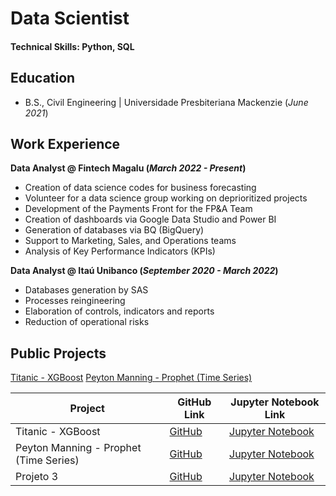 # Data Scientist

#### Technical Skills: Python, SQL

## Education			        		
- B.S., Civil Engineering | Universidade Presbiteriana Mackenzie (_June 2021_)

## Work Experience
**Data Analyst @ Fintech Magalu (_March 2022 - Present_)**
- Creation of data science codes for business forecasting
- Volunteer for a data science group working on deprioritized projects
- Development of the Payments Front for the FP&A Team
- Creation of dashboards via Google Data Studio and Power BI
- Generation of databases via BQ (BigQuery)
- Support to Marketing, Sales, and Operations teams
- Analysis of Key Performance Indicators (KPIs)


**Data Analyst @ Itaú Unibanco (_September 2020 - March 2022_)**
- Databases generation by SAS
- Processes reingineering
- Elaboration of controls, indicators and reports
- Reduction of operational risks

## Public Projects
[Titanic - XGBoost](https://github.com/skywillker/titanic/blob/main/Titanic_Notebook.ipynb)
[Peyton Manning - Prophet (Time Series)](https://github.com/skywillker/peyton_manning/blob/main/Peyton_Manning_Notebook.ipynb)


| Project       | GitHub Link                     | Jupyter Notebook Link                                 |
|-----------------------|---------------------------------------------------|-------------------------------------------------------------|
| Titanic - XGBoost             | [GitHub](https://github.com/skywillker/titanic/blob/main/Titanic_Notebook.ipynb)             | [Jupyter Notebook](https://github.com/skywillker/titanic/blob/main/Titanic_Notebook.ipynb)          |
| Peyton Manning - Prophet (Time Series)             | [GitHub](https://github.com/skywillker/peyton_manning/blob/main/Peyton_Manning_Notebook.ipynb)             | [Jupyter Notebook](https://github.com/skywillker/peyton_manning/blob/main/Peyton_Manning_Notebook.ipynb)          |
| Projeto 3             | [GitHub](https://github.com/skywillker/portfolio1/blob/main/Titanic_Regressao_Logistica.ipynb)             | [Jupyter Notebook](https://github.com/skywillker/portfolio1/blob/main/Titanic_Regressao_Logistica.ipynb)          |

